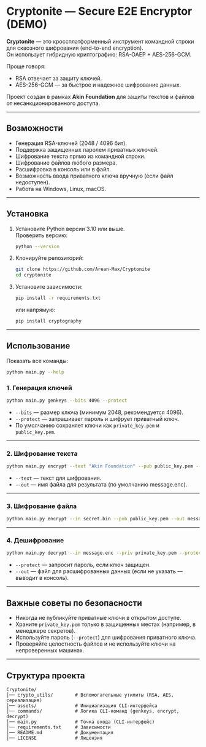 # Cryptonite — Secure E2E Encryptor (DEMO)

**Cryptonite** — это кроссплатформенный инструмент командной строки для сквозного шифрования (end-to-end encryption).  
Он использует гибридную криптографию: RSA-OAEP + AES-256-GCM.  

Проще говоря:  
- RSA отвечает за защиту ключей.  
- AES-256-GCM — за быстрое и надежное шифрование данных.  

Проект создан в рамках **Akin Foundation** для защиты текстов и файлов от несанкционированного доступа.  

---

## Возможности

- Генерация RSA-ключей (2048 / 4096 бит).  
- Поддержка защищенных паролем приватных ключей.  
- Шифрование текста прямо из командной строки.  
- Шифрование файлов любого размера.  
- Расшифровка в консоль или в файл.  
- Возможность ввода приватного ключа вручную (если файл недоступен).  
- Работа на Windows, Linux, macOS.  

---

## Установка

1. Установите Python версии 3.10 или выше.  
   Проверить версию:
   ```bash
   python --version
   ```

2. Клонируйте репозиторий:
   ```bash
   git clone https://github.com/Arean-Max/Cryptonite
   cd cryptonite
   ```

3. Установите зависимости:
   ```bash
   pip install -r requirements.txt
   ```

   или напрямую:
   ```bash
   pip install cryptography
   ```

---

## Использование

Показать все команды:
```bash
python main.py --help
```

### 1. Генерация ключей
```bash
python main.py genkeys --bits 4096 --protect
```
- `--bits` — размер ключа (минимум 2048, рекомендуется 4096).  
- `--protect` — запрашивает пароль и шифрует приватный ключ.  
- По умолчанию сохраняет ключи как `private_key.pem` и `public_key.pem`.  

---

### 2. Шифрование текста
```bash
python main.py encrypt --text "Akin Foundation" --pub public_key.pem --out message.enc
```
- `--text` — текст для шифрования.  
- `--out` — имя файла для результата (по умолчанию message.enc).  

---

### 3. Шифрование файла
```bash
python main.py encrypt --in secret.bin --pub public_key.pem --out message.enc
```

---

### 4. Дешифрование
```bash
python main.py decrypt --in message.enc --priv private_key.pem --protect --out decrypted.bin
```
- `--protect` — запросит пароль, если ключ защищен.  
- `--out` — файл для расшифрованных данных (если не указать — выводит в консоль).  

---

## Важные советы по безопасности

- Никогда не публикуйте приватные ключи в открытом доступе.  
- Храните `private_key.pem` только в защищенных местах (например, в менеджере секретов).  
- Используйте пароль (`--protect`) для шифрования приватного ключа.  
- Проверяйте целостность файлов и не используйте ключи на непроверенных машинах.  

---

## Структура проекта

```
Cryptonite/
│── crypto_utils/        # Вспомогательные утилиты (RSA, AES, сериализация)
│── assets/              # Инициализация CLI-интерфейса
│── commands/            # Логика CLI-команд (genkeys, encrypt, decrypt)
│── main.py              # Точка входа (CLI-интерфейс)
│── requirements.txt     # Зависимости
│── README.md            # Документация
│── LICENSE              # Лицензия
```
